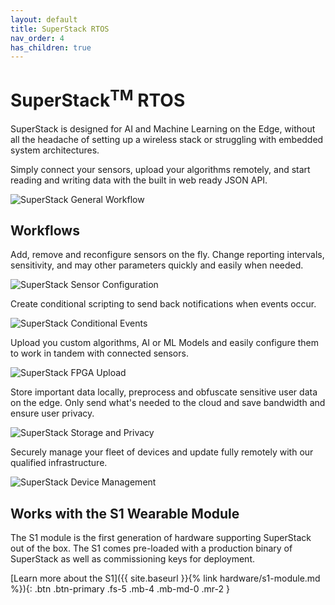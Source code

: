 ```yaml
---
layout: default
title: SuperStack RTOS
nav_order: 4
has_children: true
---
```


# SuperStack<sup>TM</sup> RTOS

SuperStack is designed for AI and Machine Learning on the Edge, without all the headache of setting up a wireless stack or struggling with embedded system architectures.

Simply connect your sensors, upload your algorithms remotely, and start reading and writing data with the built in web ready JSON API.

![SuperStack General Workflow]()

## Workflows

Add, remove and reconfigure sensors on the fly. Change reporting intervals, sensitivity, and may other parameters quickly and easily when needed.

![SuperStack Sensor Configuration]()

 Create conditional scripting to send back notifications when events occur.

![SuperStack Conditional Events]()

Upload you custom algorithms, AI or ML Models and easily configure them to work in tandem with connected sensors.

![SuperStack FPGA Upload]()

Store important data locally, preprocess and obfuscate sensitive user data on the edge. Only send what's needed to the cloud and save bandwidth and ensure user privacy.

![SuperStack Storage and Privacy]()

Securely manage your fleet of devices and update fully remotely with our qualified infrastructure.

![SuperStack Device Management]()

## Works with the S1 Wearable Module

The S1 module is the first generation of hardware supporting SuperStack out of the box. The S1 comes pre-loaded with a production binary of SuperStack as well as commissioning keys for deployment.

[Learn more about the S1]({{ site.baseurl }}{% link hardware/s1-module.md %}){: .btn .btn-primary .fs-5 .mb-4 .mb-md-0 .mr-2 }